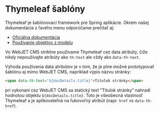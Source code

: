 # Thymeleaf šablóny

Thymeleaf je šablónovací framework pre Spring aplikácie. Okrem našej dokumentácia z ľavého menu odporúčame prečítať aj:

- [Oficiálna dokumentácia](https://www.thymeleaf.org/doc/tutorials/3.0/usingthymeleaf.html)
- [Používanie objektov z modelu](https://www.baeldung.com/thymeleaf-in-spring-mvc#model)

Vo WebJET CMS striktne používame Thymeleaf cez data atribúty, čiže nikdy nepoužívajte atribúty ako ```th:text``` ale vždy ako ```data-th-text```.

Výhoda používania data atribútov je v tom, že je plne možné prototypovať šablónu aj mimo WebJET CMS, napríklad výpis názvu stránky:

```html
<span data-th-text="${docDetails.title}">Titulok stránky</span>
```

pri vykonaní cez WebJET CMS sa statický text "Titulok stránky" nahradí hodnotou objektu ```${docDetails.title}```. Toto je všeobecná vlastnosť Thymeleaf a je aplikovateľná na ľubovoľný atribút (napr. ```href``` vs ```data-th-href```).